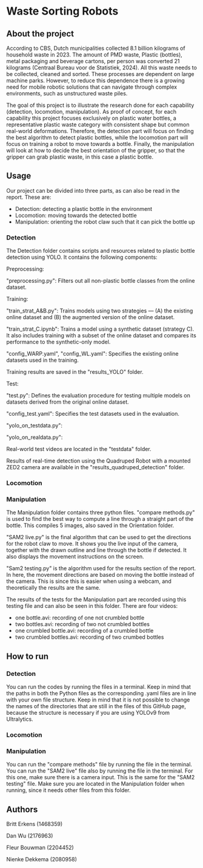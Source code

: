 # Waste Sorting Robots

## About the project
According to CBS, Dutch municipalities collected 8.1 billion kilograms of household waste in 2023. The amount of PMD waste, Plastic (bottles), metal packaging and beverage cartons, per person was converted 21 kilograms (Centraal Bureau voor de Statistiek, 2024). All this waste needs to be collected, cleaned and sorted. These processes are dependent on large machine parks. However, to reduce this dependence there is a growing need for mobile robotic solutions that can navigate through complex environments, such as unstructured waste piles.

The goal of this project is to illustrate the research done for each capability (detection, locomotion, manipulation). As proof of concept, for each capability this project focuses exclusively on plastic water bottles, a representative plastic waste category with consistent shape but common real-world deformations. Therefore, the detection part will focus on finding the best algorithm to detect plastic bottles, while the locomotion part will focus on training a robot to move towards a bottle. Finally, the manipulation will look at how to decide the best orientation of the gripper, so that the gripper can grab plastic waste, in this case a plastic bottle.

## Usage
Our project can be divided into three parts, as can also be read in the report. These are:
- Detection: detecting a plastic bottle in the environment
- Locomotion: moving towards the detected bottle
- Manipulation: orienting the robot claw such that it can pick the bottle up
### Detection
The Detection folder contains scripts and resources related to plastic bottle detection using YOLO. It contains the following components:

Preprocessing:

"preprocessing.py":  Filters out all non-plastic bottle classes from the online dataset.

Training: 

"train_strat_A&B.py": Trains models using two strategies — (A) the existing online dataset and (B) the augmented version of the online dataset.

"train_strat_C.ipynb": Trains a model using a synthetic dataset (strategy C). It also includes training with a subset of the online dataset and compares its performance to the synthetic-only model.

"config_WARP.yaml", "config_WL.yaml": Specifies the existing online datasets used in the training.

Training results are saved in the "results_YOLO" folder.

Test: 

"test.py": Defines the evaluation procedure for testing multiple models on datasets derived from the original online dataset.

"config_test.yaml": Specifies the test datasets used in the evaluation.

"yolo_on_testdata.py": 

"yolo_on_realdata.py": 

Real-world test videos are located in the "testdata" folder.

Results of real-time detection using the Quadruped Robot with a mounted ZED2 camera are available in the "results_quadruped_detection" folder.



### Locomotion

### Manipulation
The Manipulation folder contains three python files. "compare methods.py" is used to find the best way to compute a line through a straight part of the bottle. This compiles 5 images, also saved in the Orientation folder.

"SAM2 live.py" is the final algorithm that can be used to get the directions for the robot claw to move. It shows you the live input of the camera, together with the drawn outline and line through the bottle if detected. It also displays the movement instructions on the screen.

"Sam2 testing.py" is the algorithm used for the results section of the report. In here, the movement directions are based on moving the bottle instead of the camera. This is since this is easier when using a webcam, and theoretically the results are the same.

The results of the tests for the Manipulation part are recorded using this testing file and can also be seen in this folder. There are four videos:
- one bottle.avi: recording of one not crumbled bottle
- two bottles.avi: recording of two not crumbled bottles
- one crumbled bottle.avi: recording of a crumbled bottle
- two crumbled bottles.avi: recording of two crumbed bottles

## How to run

### Detection
You can run the codes by running the files in a terminal. Keep in mind that the paths in both the Python files as the corresponding .yaml files are in line with your own file structure. Keep in mind that it is not possible to change the names of the directories that are still in the files of this GitHub page, because the structure is necessary if you are using YOLOv9 from Ultralytics.
### Locomotion

### Manipulation
You can run the "compare methods" file by running the file in the terminal. You can run the "SAM2 live" file also by running the file in the terminal. For this one, make sure there is a camera input. This is the same for the "SAM2 testing" file. Make sure you are located in the Manipulation folder when running, since it needs other files from this folder.

## Authors
Britt Erkens (1468359) 

Dan Wu (2176963)

Fleur Bouwman (2204452)

Nienke Dekkema (2080958)
